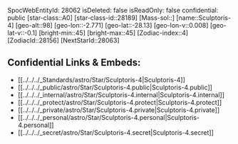 ﻿---
location: [-28.13,2.771,98]
type: Star
tags:
- astro/Star

---
SpocWebEntityId: 28062
isDeleted: false
isReadOnly: false
confidential: public
[star-class::A0]
[star-class-id::28189]
[Mass-sol::]
[name::Sculptoris-4]
[geo-alt::98]
[geo-lon::-2.771]
[geo-lat::-28.13]
[geo-lon-v::0.008]
[geo-lat-v::-0.1]
[bright-min::45]
[bright-max::45]
[Zodiac-index::4]
[ZodiacId::28156]
[NextStarId::28063]



## Confidential Links & Embeds: 
- [[../../../_Standards/astro/Star/Sculptoris-4|Sculptoris-4]] 
- [[../../../_public/astro/Star/Sculptoris-4.public|Sculptoris-4.public]] 
- [[../../../_internal/astro/Star/Sculptoris-4.internal|Sculptoris-4.internal]] 
- [[../../../_protect/astro/Star/Sculptoris-4.protect|Sculptoris-4.protect]] 
- [[../../../_private/astro/Star/Sculptoris-4.private|Sculptoris-4.private]] 
- [[../../../_personal/astro/Star/Sculptoris-4.personal|Sculptoris-4.personal]] 
- [[../../../_secret/astro/Star/Sculptoris-4.secret|Sculptoris-4.secret]] 
